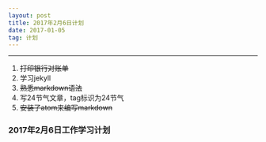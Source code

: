 ```yaml
---
layout: post
title: 2017年2月6日计划
date: 2017-01-05
tag: 计划
---
```

----------


 1. ~~打印银行对账单~~
 2. 学习jekyll
 3. ~~熟悉markdown语法~~
 4. 写24节气文章，tag标识为24节气
 5. ~~安装了atom来编写markdown~~

### 2017年2月6日工作学习计划
